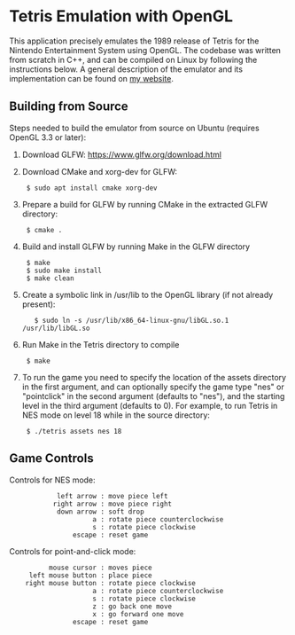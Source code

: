 # Tetris Emulation with OpenGL

This application precisely emulates the 1989 release of Tetris for the Nintendo Entertainment System using OpenGL. The codebase was written from scratch in C++, and can be compiled on Linux by following the instructions below. A general description of the emulator and its implementation can be found on [my website](https://ianconvy.github.io/projects/tetris/tetris-emulator/tetris-emulator.html).

## Building from Source

Steps needed to build the emulator from source on Ubuntu (requires OpenGL 3.3 or later):

1. Download GLFW: https://www.glfw.org/download.html

2. Download CMake and xorg-dev for GLFW:

		$ sudo apt install cmake xorg-dev

3. Prepare a build for GLFW by running CMake in the extracted GLFW directory:

		$ cmake .

4. Build and install GLFW by running Make in the GLFW directory

		$ make
		$ sudo make install
		$ make clean

5. Create a symbolic link in /usr/lib to the OpenGL library (if not already present):
          
          $ sudo ln -s /usr/lib/x86_64-linux-gnu/libGL.so.1 /usr/lib/libGL.so

6. Run Make in the Tetris directory to compile

		$ make

7. To run the game you need to specify the location of the assets directory in the first 
   argument, and can optionally specify the game type "nes" or "pointclick" in the second 
   argument (defaults to "nes"), and the starting level in the third argument (defaults 
   to 0). For example, to run Tetris in NES mode on level 18 while in the source directory:

		$ ./tetris assets nes 18


## Game Controls

Controls for NES mode:

                left arrow : move piece left
               right arrow : move piece right
                down arrow : soft drop
                         a : rotate piece counterclockwise
                         s : rotate piece clockwise
                    escape : reset game 

Controls for point-and-click mode:

              mouse cursor : moves piece
         left mouse button : place piece
        right mouse button : rotate piece clockwise
                         a : rotate piece counterclockwise
                         s : rotate piece clockwise
                         z : go back one move
                         x : go forward one move
                    escape : reset game
